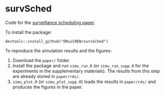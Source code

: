 # survSched
Code for the [surveillance scheduling paper](https://onlinelibrary.wiley.com/doi/abs/10.1111/biom.13341).

To install the package:
```
devtools::install_github("DRuiCHEN/survSched")
```

To reproduce the simulation results and the figures:
1. Download the `paper/` folder.
2. Install the package and run `simu_run.R` (or `simu_run_supp.R` for the experiments in the supplementary materials). 
The results from this step are already stored in `paper/rds/`.
3. `simu_plot.R` (or `simu_plot_supp.R`) loads the results in `paper/rds/` and produces the figures in the paper.

